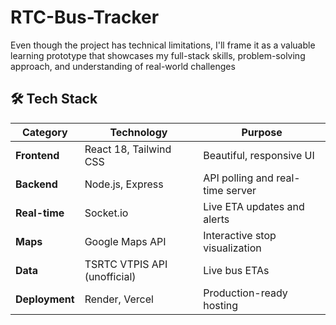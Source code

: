 # RTC-Bus-Tracker
Even though the project has technical limitations, I'll frame it as a valuable learning prototype that showcases my full-stack skills, problem-solving approach, and understanding of real-world challenges
## 🛠 Tech Stack

| **Category** | **Technology** | **Purpose** |
|--------------|----------------|-------------|
| **Frontend** | React 18, Tailwind CSS | Beautiful, responsive UI |
| **Backend** | Node.js, Express | API polling and real-time server |
| **Real-time** | Socket.io | Live ETA updates and alerts |
| **Maps** | Google Maps API | Interactive stop visualization |
| **Data** | TSRTC VTPIS API (unofficial) | Live bus ETAs |
| **Deployment** | Render, Vercel | Production-ready hosting |
